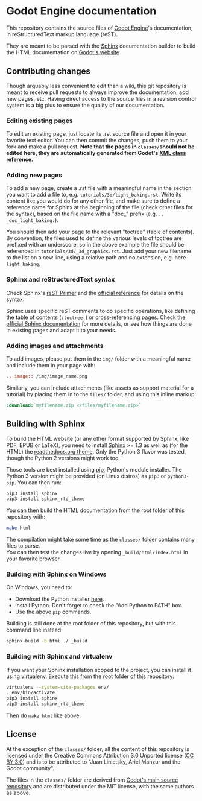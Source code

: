 # Godot Engine documentation

This repository contains the source files of [Godot Engine](http://godotengine.org)'s documentation,  in reStructuredText markup language (reST).

They are meant to be parsed with the [Sphinx](http://sphinx-doc.org/) documentation builder to build the HTML documentation on [Godot's website](http://docs.godotengine.org).

## Contributing changes

Though arguably less convenient to edit than a wiki, this git repository is meant to receive pull requests to always improve the documentation, add new pages, etc. Having direct access to the source files in a revision control system is a big plus to ensure the quality of our documentation.

### Editing existing pages

To edit an existing page, just locate its .rst source file and open it in your favorite text editor. You can then commit the changes, push them to your fork and make a pull request. **Note that the pages in `classes/`should not be edited here, they are automatically generated from Godot's [XML class reference](https://github.com/godotengine/godot/tree/master/doc/base).**

### Adding new pages

To add a new page, create a .rst file with a meaningful name in the section you want to add a file to, e.g. `tutorials/3d/light_baking.rst`. Write its content like you would do for any other file, and make sure to define a reference name for Sphinx at the beginning of the file (check other files for the syntax), based on the file name with a "doc_" prefix (e.g. `.. _doc_light_baking:`).

You should then add your page to the relevant "toctree" (table of contents). By convention, the files used to define the various levels of toctree are prefixed with an underscore, so in the above example the file should be referenced in `tutorials/3d/_3d_graphics.rst`. Just add your new filename to the list on a new line, using a relative path and no extension, e.g. here `light_baking`.

### Sphinx and reStructuredText syntax

Check Sphinx's [reST Primer](http://www.sphinx-doc.org/en/stable/rest.html) and the [official reference](http://docutils.sourceforge.net/rst.html) for details on the syntax.

Sphinx uses specific reST comments to do specific operations, like defining the table of contents (`:toctree:`) or cross-referencing pages. Check the [official Sphinx documentation](http://www.sphinx-doc.org/en/stable/index.html) for more details, or see how things are done in existing pages and adapt it to your needs.

### Adding images and attachments

To add images, please put them in the `img/` folder with a meaningful name and include them in your page with:
```rst
.. image:: /img/image_name.png
```

Similarly, you can include attachments (like assets as support material for a tutorial) by placing them in to the `files/` folder, and using this inline markup:
```rst
:download:`myfilename.zip </files/myfilename.zip>`
```

## Building with Sphinx

To build the HTML website (or any other format supported by Sphinx, like PDF, EPUB or LaTeX), you need to install [Sphinx](http://sphinx-doc.org/) >= 1.3 as well as (for the HTML) the [readthedocs.org theme](https://github.com/snide/sphinx_rtd_theme). Only the Python 3 flavor was tested, though the Python 2 versions might work too.

Those tools are best installed using [pip](https://pip.pypa.io), Python's module installer. The Python 3 version might be provided (on Linux distros) as `pip3` or `python3-pip`. You can then run:

```sh
pip3 install sphinx
pip3 install sphinx_rtd_theme
```

You can then build the HTML documentation from the root folder of this repository with:

```sh
make html
```

The compilation might take some time as the `classes/` folder contains many files to parse.  
You can then test the changes live by opening `_build/html/index.html` in your favorite browser.

### Building with Sphinx on Windows

On Windows, you need to: 
* Download the Python installer [here](https://www.python.org/downloads/).
* Install Python. Don't forget to check the "Add Python to PATH" box.
* Use the above `pip` commands.

Building is still done at the root folder of this repository, but with this command line instead:
```sh
sphinx-build -b html ./ _build
```

### Building with Sphinx and virtualenv

If you want your Sphinx installation scoped to the project, you can install it using virtualenv.
Execute this from the root folder of this repository:

```sh
virtualenv --system-site-packages env/
. env/bin/activate
pip3 install sphinx
pip3 install sphinx_rtd_theme
```

Then do `make html` like above.

## License

At the exception of the `classes/` folder, all the content of this repository is licensed under the Creative Commons Attribution 3.0 Unported license ([CC BY 3.0](https://creativecommons.org/licenses/by/3.0/)) and is to be attributed to "Juan Linietsky, Ariel Manzur and the Godot community".

The files in the `classes/` folder are derived from [Godot's main source repository](https://github.com/godotengine/godot) and are distributed under the MIT license, with the same authors as above.
